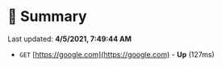 # 📖 Summary
Last updated: **4/5/2021, 7:49:44 AM**

- `GET` [https://google.com](https://google.com) - **Up** (127ms)
